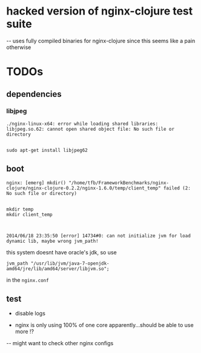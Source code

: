 # hacked version of nginx-clojure test suite


-- uses fully compiled binaries for nginx-clojure since this seems like a pain otherwise







# TODOs



## dependencies


### libjpeg

    ./nginx-linux-x64: error while loading shared libraries: libjpeg.so.62: cannot open shared object file: No such file or directory


    sudo apt-get install libjpeg62



## boot


    nginx: [emerg] mkdir() "/home/tfb/FrameworkBenchmarks/nginx-clojure/nginx-clojure-0.2.2/nginx-1.6.0/temp/client_temp" failed (2: No such file or directory)


    mkdir temp
    mkdir client_temp



    2014/06/18 23:35:50 [error] 14734#0: can not initialize jvm for load dynamic lib, maybe wrong jvm_path!


this system doesnt have oracle's jdk, so use

    jvm_path "/usr/lib/jvm/java-7-openjdk-amd64/jre/lib/amd64/server/libjvm.so";

in the `nginx.conf`



## test

- disable logs


- nginx is only using 100% of one core apparently...should be able to use more !?

-- might want to check other nginx configs
